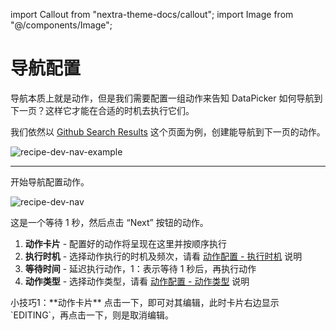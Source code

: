 import Callout from "nextra-theme-docs/callout";
import Image from "@/components/Image";

# 导航配置

导航本质上就是动作，但是我们需要配置一组动作来告知 DataPicker 如何导航到下一页？这样它才能在合适的时机去执行它们。

我们依然以 [Github Search Results](https://github.com/search?q=hello+world&type=Repositories) 这个页面为例，创建能导航到下一页的动作。

<Image src="/screenshots/recipe-dev-nav-example.png" alt="recipe-dev-nav-example" />

---

开始导航配置动作。

<Image src="/screenshots/recipe-dev-nav.png" alt="recipe-dev-nav" />

这是一个等待 1 秒，然后点击 “Next” 按钮的动作。

1. **动作卡片** - 配置好的动作将呈现在这里并按顺序执行
2. **执行时机** - 选择动作执行的时机及频次，请看 [动作配置 - 执行时机](/zh-CN/docs/recipe-development/action-config#执行时机) 说明
3. **等待时间** - 延迟执行动作，1：表示等待 1 秒后，再执行动作
4. **动作类型** - 选择动作类型，请看 [动作配置 - 动作类型](/zh-CN/docs/recipe-development/action-config#动作类型) 说明

<Callout emoji="💡">
小技巧1：**动作卡片** 点击一下，即可对其编辑，此时卡片右边显示 `EDITING`，再点击一下，则是取消编辑。
</Callout>
